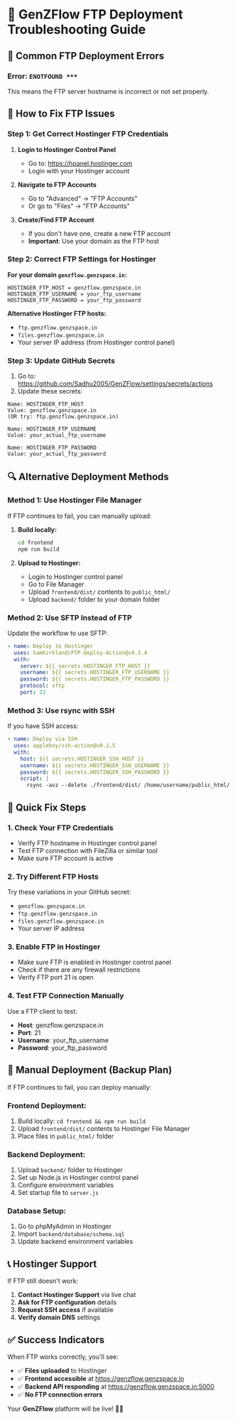 # 🔧 GenZFlow FTP Deployment Troubleshooting Guide

## 🚨 **Common FTP Deployment Errors**

### **Error: `ENOTFOUND ***`**
This means the FTP server hostname is incorrect or not set properly.

## 🔧 **How to Fix FTP Issues**

### **Step 1: Get Correct Hostinger FTP Credentials**

1. **Login to Hostinger Control Panel**
   - Go to: https://hpanel.hostinger.com
   - Login with your Hostinger account

2. **Navigate to FTP Accounts**
   - Go to "Advanced" → "FTP Accounts"
   - Or go to "Files" → "FTP Accounts"

3. **Create/Find FTP Account**
   - If you don't have one, create a new FTP account
   - **Important**: Use your domain as the FTP host

### **Step 2: Correct FTP Settings for Hostinger**

**For your domain `genzflow.genzspace.in`:**

```
HOSTINGER_FTP_HOST = genzflow.genzspace.in
HOSTINGER_FTP_USERNAME = your_ftp_username
HOSTINGER_FTP_PASSWORD = your_ftp_password
```

**Alternative Hostinger FTP hosts:**
- `ftp.genzflow.genzspace.in`
- `files.genzflow.genzspace.in`
- Your server IP address (from Hostinger control panel)

### **Step 3: Update GitHub Secrets**

1. Go to: https://github.com/Sadhu2005/GenZFlow/settings/secrets/actions
2. Update these secrets:

```
Name: HOSTINGER_FTP_HOST
Value: genzflow.genzspace.in
(OR try: ftp.genzflow.genzspace.in)

Name: HOSTINGER_FTP_USERNAME
Value: your_actual_ftp_username

Name: HOSTINGER_FTP_PASSWORD
Value: your_actual_ftp_password
```

## 🔍 **Alternative Deployment Methods**

### **Method 1: Use Hostinger File Manager**
If FTP continues to fail, you can manually upload:

1. **Build locally:**
   ```bash
   cd frontend
   npm run build
   ```

2. **Upload to Hostinger:**
   - Login to Hostinger control panel
   - Go to File Manager
   - Upload `frontend/dist/` contents to `public_html/`
   - Upload `backend/` folder to your domain folder

### **Method 2: Use SFTP Instead of FTP**
Update the workflow to use SFTP:

```yaml
- name: Deploy to Hostinger
  uses: SamKirkland/FTP-Deploy-Action@v4.3.4
  with:
    server: ${{ secrets.HOSTINGER_FTP_HOST }}
    username: ${{ secrets.HOSTINGER_FTP_USERNAME }}
    password: ${{ secrets.HOSTINGER_FTP_PASSWORD }}
    protocol: sftp
    port: 22
```

### **Method 3: Use rsync with SSH**
If you have SSH access:

```yaml
- name: Deploy via SSH
  uses: appleboy/ssh-action@v0.1.5
  with:
    host: ${{ secrets.HOSTINGER_SSH_HOST }}
    username: ${{ secrets.HOSTINGER_SSH_USERNAME }}
    password: ${{ secrets.HOSTINGER_SSH_PASSWORD }}
    script: |
      rsync -avz --delete ./frontend/dist/ /home/username/public_html/
```

## 🎯 **Quick Fix Steps**

### **1. Check Your FTP Credentials**
- Verify FTP hostname in Hostinger control panel
- Test FTP connection with FileZilla or similar tool
- Make sure FTP account is active

### **2. Try Different FTP Hosts**
Try these variations in your GitHub secret:
- `genzflow.genzspace.in`
- `ftp.genzflow.genzspace.in`
- `files.genzflow.genzspace.in`
- Your server IP address

### **3. Enable FTP in Hostinger**
- Make sure FTP is enabled in Hostinger control panel
- Check if there are any firewall restrictions
- Verify FTP port 21 is open

### **4. Test FTP Connection Manually**
Use a FTP client to test:
- **Host**: genzflow.genzspace.in
- **Port**: 21
- **Username**: your_ftp_username
- **Password**: your_ftp_password

## 🚀 **Manual Deployment (Backup Plan)**

If FTP continues to fail, you can deploy manually:

### **Frontend Deployment:**
1. Build locally: `cd frontend && npm run build`
2. Upload `frontend/dist/` contents to Hostinger File Manager
3. Place files in `public_html/` folder

### **Backend Deployment:**
1. Upload `backend/` folder to Hostinger
2. Set up Node.js in Hostinger control panel
3. Configure environment variables
4. Set startup file to `server.js`

### **Database Setup:**
1. Go to phpMyAdmin in Hostinger
2. Import `backend/database/schema.sql`
3. Update backend environment variables

## 📞 **Hostinger Support**

If FTP still doesn't work:
1. **Contact Hostinger Support** via live chat
2. **Ask for FTP configuration** details
3. **Request SSH access** if available
4. **Verify domain DNS** settings

## ✅ **Success Indicators**

When FTP works correctly, you'll see:
- ✅ **Files uploaded** to Hostinger
- ✅ **Frontend accessible** at https://genzflow.genzspace.in
- ✅ **Backend API responding** at https://genzflow.genzspace.in:5000
- ✅ **No FTP connection errors**

Your **GenZFlow** platform will be live! 🌊✨
